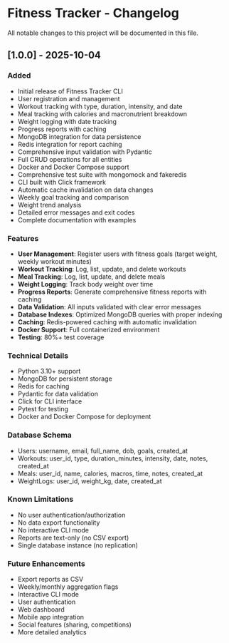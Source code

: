 # Fitness Tracker - Changelog

All notable changes to this project will be documented in this file.

## [1.0.0] - 2025-10-04

### Added
- Initial release of Fitness Tracker CLI
- User registration and management
- Workout tracking with type, duration, intensity, and date
- Meal tracking with calories and macronutrient breakdown
- Weight logging with date tracking
- Progress reports with caching
- MongoDB integration for data persistence
- Redis integration for report caching
- Comprehensive input validation with Pydantic
- Full CRUD operations for all entities
- Docker and Docker Compose support
- Comprehensive test suite with mongomock and fakeredis
- CLI built with Click framework
- Automatic cache invalidation on data changes
- Weekly goal tracking and comparison
- Weight trend analysis
- Detailed error messages and exit codes
- Complete documentation with examples

### Features
- **User Management**: Register users with fitness goals (target weight, weekly workout minutes)
- **Workout Tracking**: Log, list, update, and delete workouts
- **Meal Tracking**: Log, list, update, and delete meals
- **Weight Logging**: Track body weight over time
- **Progress Reports**: Generate comprehensive fitness reports with caching
- **Data Validation**: All inputs validated with clear error messages
- **Database Indexes**: Optimized MongoDB queries with proper indexing
- **Caching**: Redis-powered caching with automatic invalidation
- **Docker Support**: Full containerized environment
- **Testing**: 80%+ test coverage

### Technical Details
- Python 3.10+ support
- MongoDB for persistent storage
- Redis for caching
- Pydantic for data validation
- Click for CLI interface
- Pytest for testing
- Docker and Docker Compose for deployment

### Database Schema
- Users: username, email, full_name, dob, goals, created_at
- Workouts: user_id, type, duration_minutes, intensity, date, notes, created_at
- Meals: user_id, name, calories, macros, time, notes, created_at
- WeightLogs: user_id, weight_kg, date, created_at

### Known Limitations
- No user authentication/authorization
- No data export functionality
- No interactive CLI mode
- Reports are text-only (no CSV export)
- Single database instance (no replication)

### Future Enhancements
- Export reports as CSV
- Weekly/monthly aggregation flags
- Interactive CLI mode
- User authentication
- Web dashboard
- Mobile app integration
- Social features (sharing, competitions)
- More detailed analytics
